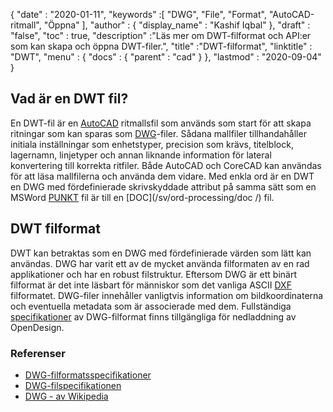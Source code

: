 {
  "date" : "2020-01-11",
  "keywords" :[ "DWG", "File", "Format", "AutoCAD-ritmall", "Öppna" ],
  "author" : {
    "display_name" : "Kashif Iqbal"
},
  "draft" : "false",
  "toc" : true,
  "description" :"Läs mer om DWT-filformat och API:er som kan skapa och öppna DWT-filer.",
  "title" :"DWT-filformat",
  "linktitle" : "DWT",
  "menu" : {
    "docs" : {
      "parent" : "cad"
}
},
  "lastmod" : "2020-09-04"
}

## Vad är en DWT fil?

En DWT-fil är en [AutoCAD](https://www.autodesk.com/) ritmallsfil som används som start för att skapa ritningar som kan sparas som [DWG](/sv/cad/dwg/)-filer. Sådana mallfiler tillhandahåller initiala inställningar som enhetstyper, precision som krävs, titelblock, lagernamn, linjetyper och annan liknande information för lateral konvertering till korrekta ritfiler. Både AutoCAD och CoreCAD kan användas för att läsa mallfilerna och använda dem vidare. Med enkla ord är en DWT en DWG med fördefinierade skrivskyddade attribut på samma sätt som en MSWord [PUNKT](/sv/ord-processing/dot/) fil är till en [DOC](/sv/ord-processing/doc /) fil.

## DWT filformat

DWT kan betraktas som en DWG med fördefinierade värden som lätt kan användas. DWG har varit ett av de mycket använda filformaten av en rad applikationer och har en robust filstruktur. Eftersom DWG är ett binärt filformat är det inte läsbart för människor som det vanliga ASCII [DXF](/sv/cad/dxf/) filformatet. DWG-filer innehåller vanligtvis information om bildkoordinaterna och eventuella metadata som är associerade med dem. Fullständiga [specifikationer](https://www.opendesign.com/files/guestdownloads/OpenDesign_Specification_for_.dwg_files.pdf) av DWG-filformat finns tillgängliga för nedladdning av OpenDesign.

### Referenser

* [DWG-filformatsspecifikationer](https://www.opendesign.com/files/guestdownloads/OpenDesign_Specification_for_.dwg_files.pdf)
* [DWG-filspecifikationen](https://www.scan2cad.com/blog/dwg/file-spec/)
* [DWG - av Wikipedia](https://en.wikipedia.org/wiki/.dwg)

